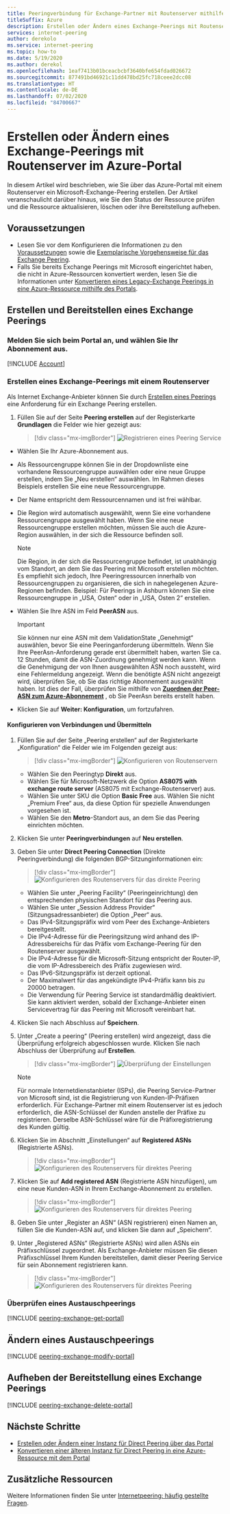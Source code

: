 ```yaml
---
title: Peeringverbindung für Exchange-Partner mit Routenserver mithilfe des Portals
titleSuffix: Azure
description: Erstellen oder Ändern eines Exchange-Peerings mit Routenserver mithilfe des Azure-Portals
services: internet-peering
author: derekolo
ms.service: internet-peering
ms.topic: how-to
ms.date: 5/19/2020
ms.author: derekol
ms.openlocfilehash: 1eaf7413b01bceacbcbf3640bfe654fdad026672
ms.sourcegitcommit: 877491bd46921c11dd478bd25fc718ceee2dcc08
ms.translationtype: HT
ms.contentlocale: de-DE
ms.lasthandoff: 07/02/2020
ms.locfileid: "84700667"
---
```

# <a name="create-or-modify-an-exchange-peering-with-route-server-in-azure-portal"></a>Erstellen oder Ändern eines Exchange-Peerings mit Routenserver im Azure-Portal

In diesem Artikel wird beschrieben, wie Sie über das Azure-Portal mit einem Routenserver ein Microsoft-Exchange-Peering erstellen. Der Artikel veranschaulicht darüber hinaus, wie Sie den Status der Ressource prüfen und die Ressource aktualisieren, löschen oder ihre Bereitstellung aufheben.


## <a name="before-you-begin"></a>Voraussetzungen
* Lesen Sie vor dem Konfigurieren die Informationen zu den [Voraussetzungen](prerequisites.md) sowie die [Exemplarische Vorgehensweise für das Exchange Peering](walkthrough-exchange-all.md).
* Falls Sie bereits Exchange Peerings mit Microsoft eingerichtet haben, die nicht in Azure-Ressourcen konvertiert werden, lesen Sie die Informationen unter [Konvertieren eines Legacy-Exchange Peerings in eine Azure-Ressource mithilfe des Portals](howto-legacy-exchange-portal.md).

## <a name="create-and-provision-an-exchange-peering"></a>Erstellen und Bereitstellen eines Exchange Peerings

### <a name="sign-in-to-the-portal-and-select-your-subscription"></a>Melden Sie sich beim Portal an, und wählen Sie Ihr Abonnement aus.
[!INCLUDE [Account](./includes/account-portal.md)]

### <a name="create-an-exchange-peering-with-route-server"></a><a name=create></a>Erstellen eines Exchange-Peerings mit einem Routenserver


Als Internet Exchange-Anbieter können Sie durch [Erstellen eines Peerings]( https://go.microsoft.com/fwlink/?linkid=2129593) eine Anforderung für ein Exchange Peering erstellen.

1. Füllen Sie auf der Seite **Peering erstellen** auf der Registerkarte **Grundlagen** die Felder wie hier gezeigt aus:

    > [!div class="mx-imgBorder"] 
    > ![Registrieren eines Peering Service](./media/setup-basics-tab.png)

* Wählen Sie Ihr Azure-Abonnement aus.

* Als Ressourcengruppe können Sie in der Dropdownliste eine vorhandene Ressourcengruppe auswählen oder eine neue Gruppe erstellen, indem Sie „Neu erstellen“ auswählen. Im Rahmen dieses Beispiels erstellen Sie eine neue Ressourcengruppe.

* Der Name entspricht dem Ressourcennamen und ist frei wählbar.

* Die Region wird automatisch ausgewählt, wenn Sie eine vorhandene Ressourcengruppe ausgewählt haben. Wenn Sie eine neue Ressourcengruppe erstellen möchten, müssen Sie auch die Azure-Region auswählen, in der sich die Ressource befinden soll.

    >[!NOTE]
    >Die Region, in der sich die Ressourcengruppe befindet, ist unabhängig vom Standort, an dem Sie das Peering mit Microsoft erstellen möchten. Es empfiehlt sich jedoch, Ihre Peeringressourcen innerhalb von Ressourcengruppen zu organisieren, die sich in nahegelegenen Azure-Regionen befinden. Beispiel: Für Peerings in Ashburn können Sie eine Ressourcengruppe in „USA, Osten“ oder in „USA, Osten 2“ erstellen.

* Wählen Sie Ihre ASN im Feld **PeerASN** aus.

    >[!IMPORTANT] 
    >Sie können nur eine ASN mit dem ValidationState „Genehmigt“ auswählen, bevor Sie eine Peeringanforderung übermitteln. Wenn Sie Ihre PeerAsn-Anforderung gerade erst übermittelt haben, warten Sie ca. 12 Stunden, damit die ASN-Zuordnung genehmigt werden kann. Wenn die Genehmigung der von Ihnen ausgewählten ASN noch aussteht, wird eine Fehlermeldung angezeigt. Wenn die benötigte ASN nicht angezeigt wird, überprüfen Sie, ob Sie das richtige Abonnement ausgewählt haben. Ist dies der Fall, überprüfen Sie mithilfe von **[Zuordnen der Peer-ASN zum Azure-Abonnement](https://go.microsoft.com/fwlink/?linkid=2129592)** , ob Sie PeerAsn bereits erstellt haben.

* Klicken Sie auf **Weiter: Konfiguration**, um fortzufahren.

#### <a name="configure-connections-and-submit"></a>Konfigurieren von Verbindungen und Übermitteln

1. Füllen Sie auf der Seite „Peering erstellen“ auf der Registerkarte „Konfiguration“ die Felder wie im Folgenden gezeigt aus:

    > [!div class="mx-imgBorder"]
    > ![Konfigurieren von Routenservern](./media/setup-exchange-conf-tab-routeserver.png)
 
    * Wählen Sie den Peeringtyp **Direkt** aus.
    * Wählen Sie für Microsoft-Netzwerk die Option **AS8075 with exchange route server** (AS8075 mit Exchange-Routenserver) aus. 
    * Wählen Sie unter SKU die Option **Basic Free** aus. Wählen Sie nicht „Premium Free“ aus, da diese Option für spezielle Anwendungen vorgesehen ist.
    * Wählen Sie den **Metro**-Standort aus, an dem Sie das Peering einrichten möchten.

1. Klicken Sie unter **Peeringverbindungen** auf **Neu erstellen**.

1.  Geben Sie unter **Direct Peering Connection** (Direkte Peeringverbindung) die folgenden BGP-Sitzunginformationen ein:

    > [!div class="mx-imgBorder"]
    > ![Konfigurieren des Routenservers für das direkte Peering](./media/setup-exchange-conf-tab-direct-route.png)


     * Wählen Sie unter „Peering Facility“ (Peeringeinrichtung) den entsprechenden physischen Standort für das Peering aus.
     * Wählen Sie unter „Session Address Provider“ (Sitzungsadressanbieter) die Option „Peer“ aus.
     * Das IPv4-Sitzungspräfix wird vom Peer des Exchange-Anbieters bereitgestellt.
     * Die IPv4-Adresse für die Peeringsitzung wird anhand des IP-Adressbereichs für das Präfix vom Exchange-Peering für den Routenserver ausgewählt.
     * Die IPv4-Adresse für die Microsoft-Sitzung entspricht der Router-IP, die vom IP-Adressbereich des Präfix zugewiesen wird.
     * Das IPv6-Sitzungspräfix ist derzeit optional.
     * Der Maximalwert für das angekündigte IPv4-Präfix kann bis zu 20000 betragen. 
     * Die Verwendung für Peering Service ist standardmäßig deaktiviert. Sie kann aktiviert werden, sobald der Exchange-Anbieter einen Servicevertrag für das Peering mit Microsoft vereinbart hat.

1. Klicken Sie nach Abschluss auf **Speichern**. 

1. Unter „Create a peering“ (Peering erstellen) wird angezeigt, dass die Überprüfung erfolgreich abgeschlossen wurde. Klicken Sie nach Abschluss der Überprüfung auf **Erstellen**.

    > [!div class="mx-imgBorder"]
    > ![Überprüfung der Einstellungen](./media/setup-exchange-conf-tab-validation.png)

    >[!NOTE]
    >Für normale Internetdienstanbieter (ISPs), die Peering Service-Partner von Microsoft sind, ist die Registrierung von Kunden-IP-Präfixen erforderlich. Für Exchange-Partner mit einem Routenserver ist es jedoch erforderlich, die ASN-Schlüssel der Kunden anstelle der Präfixe zu registrieren. Derselbe ASN-Schlüssel wäre für die Präfixregistrierung des Kunden gültig.

1. Klicken Sie im Abschnitt „Einstellungen“ auf **Registered ASNs** (Registrierte ASNs).

    > [!div class="mx-imgBorder"]
    > ![Konfigurieren des Routenservers für direktes Peering](./media/setup-exchange-registered-asn.png)

1. Klicken Sie auf **Add registered ASN** (Registrierte ASN hinzufügen), um eine neue Kunden-ASN in Ihrem Exchange-Abonnement zu erstellen.

    > [!div class="mx-imgBorder"]
    > ![Konfigurieren des Routenservers für direktes Peering](./media/setup-exchange-register-new-asn.png)

1. Geben Sie unter „Register an ASN“ (ASN registrieren) einen Namen an, füllen Sie die Kunden-ASN auf, und klicken Sie dann auf „Speichern“.

1. Unter „Registered ASNs“ (Registrierte ASNs) wird allen ASNs ein Präfixschlüssel zugeordnet. Als Exchange-Anbieter müssen Sie diesen Präfixschlüssel Ihrem Kunden bereitstellen, damit dieser Peering Service für sein Abonnement registrieren kann.

    > [!div class="mx-imgBorder"]
    > ![Konfigurieren des Routenservers für direktes Peering](./media/setup-exchange-register-asn-prefixkey.png)




### <a name="verify-an-exchange-peering"></a><a name=get></a>Überprüfen eines Austauschpeerings
[!INCLUDE [peering-exchange-get-portal](./includes/exchange-portal-get.md)]

## <a name="modify-an-exchange-peering"></a><a name="modify"></a>Ändern eines Austauschpeerings
[!INCLUDE [peering-exchange-modify-portal](./includes/exchange-portal-modify.md)]

## <a name="deprovision-an-exchange-peering"></a><a name="delete"></a>Aufheben der Bereitstellung eines Exchange Peerings
[!INCLUDE [peering-exchange-delete-portal](./includes/delete.md)]

## <a name="next-steps"></a>Nächste Schritte

* [Erstellen oder Ändern einer Instanz für Direct Peering über das Portal](howto-direct-portal.md)
* [Konvertieren einer älteren Instanz für Direct Peering in eine Azure-Ressource mit dem Portal](howto-legacy-direct-portal.md)

## <a name="additional-resources"></a>Zusätzliche Ressourcen

Weitere Informationen finden Sie unter [Internetpeering: häufig gestellte Fragen](faqs.md).
